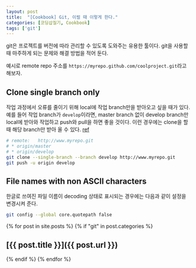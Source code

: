 ```yaml
---
layout: post
title:  "[Cookbook] Git, 이럴 때 이렇게 한다."
categories: [코딩삽질기, Cookbook]
tags: ['git']
---
```


git은 프로젝트를 버전에 따라 관리할 수 있도록 도와주는 유용한 툴이다. git을 사용할 때 마주하게 되는 문제와 해결 방법을 적어 둔다.

예시로 remote repo 주소를 `https://myrepo.github.com/coolproject.git`라고 해보자.

## Clone single branch only

작업 과정에서 오류를 줄이기 위해 local에 작업 branch만을 받아오고 싶을 때가 있다. 예를 들어 작업 branch가 `develop`이라면, master branch 없이 develop branch만 local에 받아와 작업하고 push와 pull을 하면 좋을 것이다. 이런 경우에는 clone을 할 때 해당 branch만 받아 올 수 있다. [ref](https://stackoverflow.com/questions/1911109/how-to-clone-a-specific-git-branch)

```bash
# remote:   http://www.myrepo.git
# * origin/master
# * origin/develop
git clone --single-branch --branch develop http://www.myrepo.git
git push -u origin develop
```

## File names with non ASCII characters

한글로 쓰여진 파일 이름이 decoding 상태로 표시되는 경우에는 다음과 같이 설정을 변경시켜 준다.

```bash
git config --global core.quotepath false
```

{% for post in site.posts %}
{% if "git" in post.categories %}

## [{{ post.title }}]({{ post.url }})

{% endif %}
{% endfor %}
